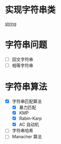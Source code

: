 
# 实现字符串类
[string](https://github.com/LIZHICHAOUNICORN/DevelopSkillTree/blob/main/leetcode/Design/string.cc)
# 字符串问题

- [ ] 回文字符串
- [ ] 相等字符串

# 字符串算法

- [x] 字符串匹配算法
    - [x] 暴力匹配
    - [x] KMP
    - [x] Rabin-Karp
    - [x] AC 自动机
- [ ] 字符串哈希    
- [ ] Manacher 算法
